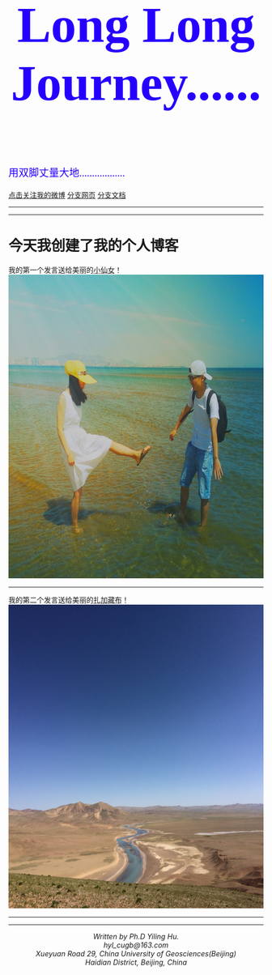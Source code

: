 <html>

<meta charset="utf-8">
<meta name="viewport" content="width=device-width, initial-scale=1.0">

<body style="background-image:url(index.jpg);background-repeat: repeat-y;background-size:100% 100%;background-attachment:fixed">

<h1 style="font-family:STCaiyun;color:rgb(38, 0, 255);text-align:center;font-size:100px">Long Long Journey......</h1>
<br/>
<p style="font-family:Microsoft YaHei;color:rgb(38, 0, 255);font-size:20px">用双脚丈量大地..................</p>
<a href="https://weibo.com/boudinage/profile?rightmod=1&wvr=6&mod=personinfo">点击关注我的微博</a>
<a href="tree.html">分支网页</a>
<a href="tree.md">分支文档</a>
<hr />

</body>

</html>


---
# 今天我创建了我的个人博客
我的第一个发言送给美丽的<acronym title="我的主人">小仙女</acronym>！
<img src="angle.jpg" width="700" height="600" />   

---

我的第二个发言送给美丽的<acronym title="西藏最大的内流河，流入色林错">扎加藏布</acronym>！
<img src="zhajiazangbu.jpg" width="800" height="600" />    


<hr />
<hr />
<address style = "text-align:center">
        Written by Ph.D Yiling Hu.<br> 
        hyl_cugb@163.com<br>
        Xueyuan Road 29, China University of Geosciences(Beijing)<br>
        Haidian District, Beijing, China
        </address>
        